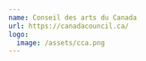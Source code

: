 ```yaml
---
name: Conseil des arts du Canada
url: https://canadacouncil.ca/
logo:
  image: /assets/cca.png
---
```

